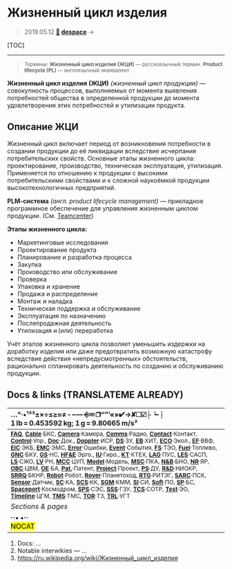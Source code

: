 # Жизненный цикл изделия
> 2019.05.12 **[🚀](../index/index.md) [despace](index.md)** → **[](.md)**

[TOC]

---

> <small>*Термины:* **Жизненный цикл изделия (ЖЦИ)** — русскоязычный термин. **Product lifecycle (PL)** — англоязычный эквивалент.</small>

**Жизненный цикл изделия (ЖЦИ)** *(жизненный цикл продукции)* — совокупность процессов, выполняемых от момента выявления потребностей общества в определенной продукции до момента удовлетворения этих потребностей и утилизации продукта.



## Описание ЖЦИ
Жизненный цикл включает период от возникновения потребности в создании продукции до её ликвидации вследствие исчерпания потребительских свойств. Основные этапы жизненного цикла: проектирование, производство, техническая эксплуатация, утилизация. Применяется по отношению к продукции с высокими потребительскими свойствами и к сложной наукоёмкой продукции высокотехнологичных предприятий.

**PLM‑система** *(англ. product lifecycle management)* — прикладное программное обеспечение для управления жизненным циклом продукции. (См. [Teamcenter](teamcenter.md))

**Этапы жизненного цикла:**

   - Маркетинговые исследования
   - Проектирование продукта
   - Планирование и разработка процесса
   - Закупка
   - Производство или обслуживание
   - Проверка
   - Упаковка и хранение
   - Продажа и распределение
   - Монтаж и наладка
   - Техническая поддержка и обслуживание
   - Эксплуатация по назначению
   - Послепродажная деятельность
   - Утилизация и (или) переработка

Учёт этапов жизненного цикла позволяет уменьшить издержки на доработку изделия или даже предотвратить возможную катастрофу вследствие действия «непредусмотренных» обстоятельств, рационально спланировать деятельность по созданию и обслуживанию продукции.



<p style="page-break-after:always"> </p>

## Docs & links (TRANSLATEME ALREADY)
|…°·•¹²³±×÷≤≥≈≠ ‑ −— ⎆✉ ❐“”’«»✔→✘☐☑├┕┆ 1 lb = 0.453592 kg; 1 g = 9.80665 m/s²|
|:--|
|<small>**[FAQ](faq.md)**, **[Cable](cable.md)**·БКС, **[Camera](cam.md)**·Камера, **[Comms](comms.md)**·Радио, **[Contact](contact.md)**·Контакт, **[Control](control.md)**·Упр., **[Doc](doc.md)**·Док., **[Doppler](doppler.md)**·ИСР, **[DS](ds.md)**·ЗУ, **[EB](eb.md)**·ХИТ, **[ECO](ecology.md)**·Экол., **[EF](ef.md)**·ВВФ, **[ElC](elc.md)**·ЭКБ, **[EMC](emc.md)**·ЭМС, **[Error](error.md)**·Ошибки, **[Event](event.md)**·События, **[FS](fs.md)**·ТЭО, **[Fuel](fuel.md)**·Топливо, **[GNC](gnc.md)**·БКУ, **[GS](scs.md)**·НС, **[HF&E](hfe.md)**·Эрго., **[IU](iu.md)**·Гиро., **[KT](kt.md)**·КТЕХ, **[LAG](lag.md)**·ПУC, **[LES](les.md)**·САСП, **[LS](ls.md)**·СЖО, **[LV](lv.md)**·РН, **[MCC](mcc.md)**·ЦУП, **[Model](model.md)**·Модель, **[MSC](sc.md)**·ПКА, **[N&B](nnb.md)**·БНО, **[NR](nr.md)**·ЯР, **[OBC](obc.md)**·ЦВМ, **[OE](oe.md)**·БА, **[Pat.](патент.md)**·Патент, **[Project](project.md)**·Проект, **[PS](ps.md)**·ДУ, **[R&D](rnd.md)**·НИОКР, **[SRRQ](srrq.md)**·БКНР, **[Robot](robotics.md)**·Робот, **[Rover](rover.md)**·Планетоход, **[RTG](rtg.md)**·РИТЭГ, **[SARC](sarc.md)**·ПСК, **[Sensor](sensor.md)**·Датчик, **[SC](sc.md)**·КА, **[SCS](scs.md)**·КК, **[SGM](sgm.md)**·КММ, **[SI](si.md)**·СИ, **[Soft](soft.md)**·ПО, **[SP](sp.md)**·БС, **[Spaceport](spaceport.md)**·Космодром, **[SPS](sps.md)**·СЭС, **[SSS](sss.md)**·ГЗУ, **[TCS](tcs.md)**·СОТР, **[Test](test.md)**·ЭО, **[Timeline](timeline.md)**·ЦГМ, **[TMS](tms.md)**·ТМС, **[TOR](tor.md)**·ТЗ, **[TRL](trl.md)**·УГТ</small>|
|*Sections & pages*|
|**··• [](.md) •··**<br> <mark>NOCAT</mark> |

   1. Docs: …
   1. Notable interwikies — …
   1. <https://ru.wikipedia.org/wiki/Жизненный_цикл_изделия>

